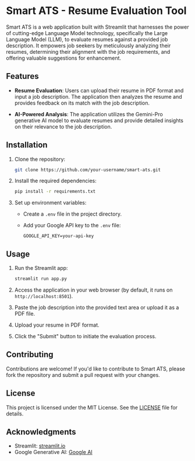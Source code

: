 # Smart ATS - Resume Evaluation Tool

Smart ATS is a web application built with Streamlit that harnesses the power of cutting-edge Language Model technology, specifically the Large Language Model (LLM), to evaluate resumes against a provided job description. It empowers job seekers by meticulously analyzing their resumes, determining their alignment with the job requirements, and offering valuable suggestions for enhancement.


## Features

- **Resume Evaluation**: Users can upload their resume in PDF format and input a job description. The application then analyzes the resume and provides feedback on its match with the job description.
  
- **AI-Powered Analysis**: The application utilizes the Gemini-Pro generative AI model to evaluate resumes and provide detailed insights on their relevance to the job description.

## Installation

1. Clone the repository:

    ```bash
    git clone https://github.com/your-username/smart-ats.git
    ```

2. Install the required dependencies:

    ```bash
    pip install -r requirements.txt
    ```

3. Set up environment variables:

    - Create a `.env` file in the project directory.
    - Add your Google API key to the `.env` file:

        ```plaintext
        GOOGLE_API_KEY=your-api-key
        ```

## Usage

1. Run the Streamlit app:

    ```bash
    streamlit run app.py
    ```

2. Access the application in your web browser (by default, it runs on `http://localhost:8501`).

3. Paste the job description into the provided text area or upload it as a PDF file.

4. Upload your resume in PDF format.

5. Click the "Submit" button to initiate the evaluation process.

## Contributing

Contributions are welcome! If you'd like to contribute to Smart ATS, please fork the repository and submit a pull request with your changes.

## License

This project is licensed under the MIT License. See the [LICENSE](LICENSE) file for details.

## Acknowledgments

- Streamlit: [streamlit.io](https://streamlit.io)
- Google Generative AI: [Google AI](https://ai.googleblog.com/2021/10/advances-in-generative-models-ai-for.html)
